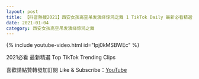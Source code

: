 ```yaml
---
layout: post
title: 【抖音熱搜2021】西安女孩高空吊发演绎惊鸿之舞 1 TikTok Daily 最新必看精選合集2021 01 04
date: 2021-01-04
category: 西安女孩高空吊发演绎惊鸿之舞
---
```


{% include youtube-video.html id="Ipj0kMSBWEc" %}

2021必看 最新精選 Top TikTok Trending Clips

喜歡請點贊轉發加訂閱 Like & Subscribe：[YouTube](https://www.youtube.com/channel/UCAoR7VcanIPd04uEq_GIylA/videos)

